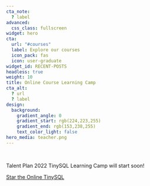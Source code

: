```yaml
---
cta_note:
  ? label
advanced:
  css_class: fullscreen
widget: hero
cta:
  url: "#courses"
  label: Explore our courses
  icon_pack: fas
  icon: user-graduate
widget_id: RECENT-POSTS
headless: true
weight: 10
title: Online Course Learning Camp
cta_alt:
  ? url
  ? label
design:
  background:
    gradient_angle: 0
    gradient_start: rgb(224,223,255)
    gradient_end: rgb(153,238,255)
    text_color_light: false
hero_media: teacher.png
---
```


<br>


Talent Plan 2022 TinySQL Learning Camp will start soon!


<a class="github-button" href="https://github.com/pingcap/talent-plan" data-icon="octicon-star" data-size="large" data-show-count="true" aria-label="Star the Online Course TinySQL">Star the Online TinySQL</a>
<script async defer src="https://buttons.github.io/buttons.js"></script>
